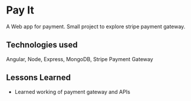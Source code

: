 
# Pay It
 
A Web app for payment. Small project to explore stripe payment gateway.


## Technologies used

Angular, Node, Express, MongoDB, Stripe Payment Gateway




## Lessons Learned

- Learned working of payment gateway and APIs
